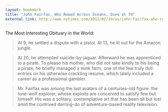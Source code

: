 ```yaml
---
layout: bookmark
title: "John Fairfax, Who Rowed Across Oceans, Dies at 74"
external_link: http://www.nytimes.com/2012/02/19/us/john-fairfax-who-rowed-across-oceans-dies-at-74.html?_r=3
---
```

The Most Interesting Obituary in the World:

>At 9, he settled a dispute with a pistol. At 13, he lit out for the Amazon jungle.

>At 20, he attempted suicide-by-jaguar. Afterward he was apprenticed to a pirate. To please his mother, who did not take kindly to his being a pirate, he briefly managed a mink farm, one of the few truly dull entries on his otherwise crackling resume, which lately included a career as a professional gambler.

>Mr. Fairfax was among the last avatars of a centuries-old figure: the lone-wolf explorer, whose exploits are conceived to satisfy few but himself. His was a solitary, contemplative art that has been all but lost amid the contrived derring-do of adventure-based reality television.